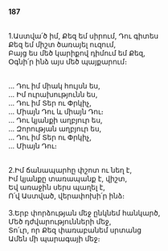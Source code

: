**187**

\
1.Աստվա՛ծ իմ, Քեզ եմ սիրում, Դու գիտես\
Քեզ եմ միշտ ծառայել ուզում,\
Բայց ես մեծ կարիքով դիմում եմ Քեզ,\
Օգնի՛ր ինձ այս մեծ պայքարում։

\
 ... Դու իմ միակ հույսն ես,\
 ... Իմ ուրախությունն ես,\
 ... Դու իմ Տեր ու Փրկիչ,\
 ... Միայն Դու և միայն Դու։\
 ... Դու կյանքի աղբյուր ես,\
 ... Զորության աղբյուր ես,\
 ... Դու իմ Տեր ու Փրկիչ,\
 ... Միայն Դու։

\
2.Իմ ճանապարհը փշոտ ու նեղ է,\
Իմ կյանքը տառապանք է, վիշտ,\
Եվ առաջին սերս պաղել է,\
Ո՛վ Աստված, վերափոխի՛ր ինձ։\
\
3.Երբ փորձության մեջ ընկնեմ հանկարծ,\
Մեծ դժվարությունների մեջ,\
Տո՛ւր, որ Քեզ փառաբանեմ սրտանց\
Ամեն մի պարագայի մեջ։
